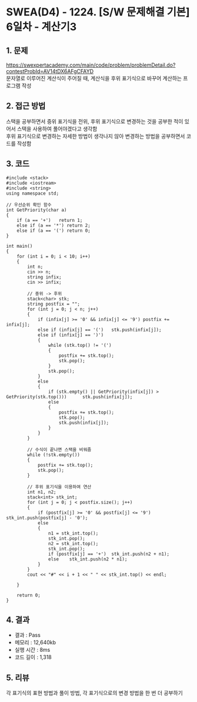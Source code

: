 # SWEA(D4) - 1224. [S/W 문제해결 기본] 6일차 - 계산기3

## 1. 문제  
https://swexpertacademy.com/main/code/problem/problemDetail.do?contestProbId=AV14tDX6AFgCFAYD  
문자열로 이루어진 계산식이 주어질 때, 계산식을 후위 표기식으로 바꾸어 계산하는 프로그램 작성  
## 2. 접근 방법  
스택을 공부하면서 중위 표기식을 전위, 후위 표기식으로 변경하는 것을 공부한 적이 있어서 스택을 사용하여 풀어야겠다고 생각함  
후위 표기식으로 변경하는 자세한 방법이 생각나지 않아 변경하는 방법을 공부하면서 코드를 작성함
## 3. 코드  
```
#include <stack>
#include <iostream>
#include <string>
using namespace std;

// 우선순위 확인 함수
int GetPriority(char a)
{
	if (a == '+')	return 1;
	else if (a == '*') return 2;
	else if (a == '(') return 0;
}

int main()
{
	for (int i = 0; i < 10; i++)
	{
		int n;
		cin >> n;
		string infix;
		cin >> infix;

        // 중위 -> 후위
		stack<char> stk;
		string postfix = "";
		for (int j = 0; j < n; j++)
		{
			if (infix[j] >= '0' && infix[j] <= '9')	postfix += infix[j];
			else if (infix[j] == '(')	stk.push(infix[j]);
			else if (infix[j] == ')')
			{
				while (stk.top() != '(')
				{
					postfix += stk.top();
					stk.pop();
				}
				stk.pop();
			}
			else
			{
				if (stk.empty() || GetPriority(infix[j]) > GetPriority(stk.top()))		stk.push(infix[j]);
				else
				{
					postfix += stk.top();
					stk.pop();
					stk.push(infix[j]);
				}
			}
		}

        // 수식이 끝나면 스택을 비워줌
		while (!stk.empty())
		{
			postfix += stk.top();
			stk.pop();
		}

        // 후위 표기식을 이용하여 연산
		int n1, n2;
		stack<int> stk_int;
		for (int j = 0; j < postfix.size(); j++)
		{
			if (postfix[j] >= '0' && postfix[j] <= '9')	stk_int.push(postfix[j] - '0');
			else
			{
				n1 = stk_int.top();
				stk_int.pop();
				n2 = stk_int.top();
				stk_int.pop();
				if (postfix[j] == '+')	stk_int.push(n2 + n1);
				else	stk_int.push(n2 * n1);
			}
		}
		cout << "#" << i + 1 << " " << stk_int.top() << endl;

	}

	return 0;
}
```
## 4. 결과
- 결과 : Pass
- 메모리 : 12,640kb
- 실행 시간 : 8ms
- 코드 길이 : 1,318

## 5. 리뷰  
각 표기식의 표현 방법과 풀이 방법, 각 표기식으로의 변경 방법을 한 번 더 공부하기